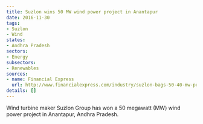 ```yaml
---
title: Suzlon wins 50 MW wind power project in Anantapur
date: 2016-11-30
tags:
- Suzlon
- Wind
states:
- Andhra Pradesh
sectors:
- Energy
subsectors:
- Renewables
sources:
- name: Financial Express
  url: http://www.financialexpress.com/industry/suzlon-bags-50-40-mw-project-in-andhra-pradesh/458071/
details: []
---
```


Wind turbine maker Suzlon Group has won a 50 megawatt (MW) wind power project in Anantapur, Andhra Pradesh.
